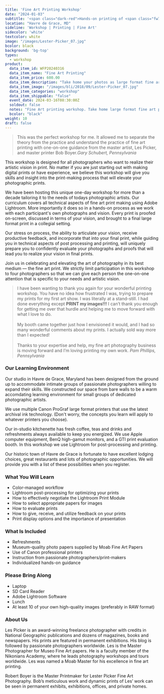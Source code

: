 ```yaml
---
title: 'Fine Art Printing Workshop'
date: "2024-01-03"
subtitle: '<span class="dark-red">Hands-on printing of <span class="fw7">your pictures</span> on our professional large-format printers.</span>'
location: "Havre de Grace, MD"
sideline: 'Workshop | Printing | Fine Art'
sidecolor: 'white'
textcolor: white
image: "/images/Lester-Picker_07.jpg"
bcolor: black
background: 'bg-top'
types:
  - workshop
product:
  data_item_id: WFP20240316
  data_item_name: "Fine Art Printing"
  data_item_price: 600.00
  data_item_description: "Take home your photos as large format fine art prints."
  data_item_image: "/images/bli/2018/09/Lester-Picker_07.jpg"
  data_item_categories: "workshop"
  data_item_shippable: "false"
  event_date: 2024-03-16T08:30:00Z
  soldout: false
  notes: "Fine Art printing workshop. Take home large format fine art prints."
  bcolor: "black"
weight: 10
draft: false
---
```

> This was the perfect workshop for me. It allowed me to separate the theory from the practice and understand the practice of fine art printing with one-on-one guidance from the master artist, Les Picker, and master printer Bob Boyer.<cite>Gary Schubert, Pennsylvania</cite>

This workshop is designed for all photographers who want to realize their artistic vision in print. No matter if you are just starting out with making digital prints or have experience, we believe this workshop will give you skills and insight into the print-making process that will elevate your photographic prints. 

We have been hosting this unique one-day workshop for more than a decade tailoring it to the needs of todays photographic artists. Our curriculum covers all technical aspects of fine art print making using Adobe Lightroom. More importantly it does so in a hands-on process as we work with each participant's own photographs and vision. Every print is proofed on-screen, discussed in terms of your vision, and brought to a final large format print in a collegial setting. 

Our stress on process, the ability to articulate your vision, receive productive feedback, and incorporate that into your final print, while guiding you in technical aspects of post processing and printing, will uniquely prepare you to confidently  evaluate your photographs and proofs that will lead you to realize your vision in final prints.

Join us in celebrating and elevating the art of photography in its best medium &mdash; the fine art print. We strictly limit participation in this workshop to four photographers so that we can give each person the one-on-one attention that is specific to your needs and artistic vision.


> I have been wanting to thank you again for your wonderful printing workshop.  You have no idea how frustrated I was, trying to prepare my prints for my first art show. I was literally at a stand-still. I had done everything except **PRINT my images!!!** I can’t thank you enough for getting me over that hurdle and helping me to move forward with what I love to do.<br><br>My booth came together just how I envisioned it would, and I had so many wonderful comments about my prints.  I actually sold way more than I expected!<br><br>Thanks to your expertise and help, my fine art photography business is moving forward and I’m loving printing my own work.<cite> Pam Phillips, Pennsylvania</cite>

### Our Learning Environment
Our studio in Havre de Grace, Maryland has been designed from the ground up to accommodate intimate groups of passionate photographers willing to expand their skills. We constructed our space from bare walls to be a warm accomdating learning environment for small groups of dedicated photographic artists.

We use multiple Canon ProGraf large format printers that use the latest archival ink technology. (Don't worry, the concepts you learn will apply to whatever printers you choose).

Our in-studio kitchenette has fresh coffee, teas and drinks and refreshments always available to keep you energized. We use Apple computer equipment, BenQ high-gamut monitors, and a GTI print evaluation booth. In this workshop we use Lightroom for post-processing and printing.

Our historic town of Havre de Grace is fortunate to have excellent lodging choices, great restaurants and lots of photographic opportunities. We will provide you with a list of these possibilities when you register.

### What You Will Learn
- Color-managed workflow
- Lightroom post-processing for optimizing your prints
- How to effectively negotiate the Lightroom Print Module
- How to select appropriate papers for images
- How to evaluate prints
- How to give, receive, and utilize feedback on your prints
- Print display options and the importance of presentation

### What Is Included
- Refreshments
- Museum-quality photo papers supplied by Moab Fine Art Papers
- Use of Canon professional printers
- Instruction from passionate photographers/print-makers
- Individualized hands-on guidance

### Please Bring Along
- Laptop
- SD Card Reader
- Adobe Lightroom Software
- Lunch
- At least 10 of your own high-quality images (preferably in RAW format)

### About Us

Les Picker is an award-winning freelance photographer with credits in National Geographic publications and dozens of magazines, books and newspapers. His prints are featured in permanent exhibitions. His blog is followed by passionate photographers worldwide. Les is the Master Photographer for Museo Fine Art papers. He is a faculty member of the Nikonians Academy, where he leads photography workshops and tours worldwide. Les was named a Moab Master for his excellence in fine art printing.

Robert Boyer is the Master Printmaker for Lester Picker Fine Art Photography. Bob’s meticulous work and dynamic prints of Les’ work can be seen in permanent exhibits, exhibitions, offices, and private homes.
